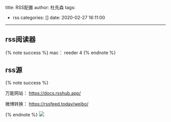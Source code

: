 title: RSS配置
author: 杜先森
tags:
  - rss
categories: []
date: 2020-02-27 16:11:00
---
## rss阅读器
{% note success %} 
mac： reeder 4
{% endnote %}
## rss源
{% note success %}

万能网站： https://docs.rsshub.app/

微博转换： https://rssfeed.today/weibo/

{% endnote %}
![](http://cdn.mucjustin.cn/blog/2020-02-27-122258.jpg)
